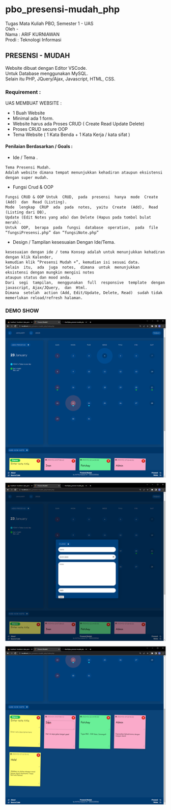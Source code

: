 # pbo_presensi-mudah_php  
Tugas Mata Kuliah PBO, Semester 1 - UAS  
Oleh -   
  Nama  : ARIF KURNIAWAN  
  Prodi : Teknologi Informasi  

## PRESENSI - MUDAH  
Website dibuat dengan Editor VSCode.  
Untuk Database menggunakan MySQL.  
Selain itu PHP, JQuery/Ajax, Javascript, HTML, CSS.  
  


### Requirement :  
UAS MEMBUAT WEBSITE :  
- 1 Buah Website  
- Minimal ada 1 form.  
- Website harus ada Proses CRUD ( Create Read Update Delete)  
- Proses CRUD secure OOP  
- Tema Website ( 1 Kata Benda + 1 Kata Kerja / kata sifat )  

#### Penilaian Berdasarkan / Goals :  
- Ide / Tema .  
```
Tema Presensi Mudah. 
Adalah website dimana tempat menunjukkan kehadiran ataupun eksistensi dengan super mudah.
```
- Fungsi Crud & OOP  
```
Fungsi CRUD & OOP Untuk  CRUD,  pada  presensi  hanya  mode  Create  (Add)  dan  Read (Listing).  
Mode  lengkap  CRUP  ada  pada  notes,  yaitu  Create  (Add),  Read (Listing dari DB),  
Update (Edit Notes yang ada) dan Delete (Hapus pada tombol bulat merah).  
Untuk  OOP,  berapa  pada  fungsi  database  operation,  pada  file “fungsiPresensi.php” dan “fungsiNote.php”
```
- Design / Tampilan kesesuaian Dengan Ide/Tema.  
```
kesesuaian dengan ide / tema Konsep adalah untuk menunjukkan kehadiran dengan klik Kalender, 
kemudian klik “Presensi Mudah +”, kemudian isi sesuai data. 
Selain  itu,  ada  juga  notes,  dimana  untuk  menunjukkan  eksistensi dengan mungkin mengisi notes 
ataupun status dan mood anda. 
Dari  segi  tampilan,  menggunakan  full  responsive  template  dengan javascript, Ajax/JQuery,  dan  Html.  
Dimana  setelah  action (Add, Edit/Update, Delete, Read)  sudah tidak memerlukan reload/refresh halaman.
```


### DEMO SHOW

![Image 1](ss1.png?raw=true)

![Image 1](ss2.png?raw=true)

![Image 1](ss3.png?raw=true)
